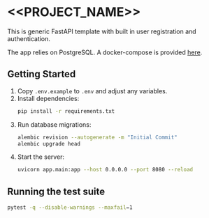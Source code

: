 # <<PROJECT_NAME>>

This is generic FastAPI template with built in user registration and authentication. 

The app relies on PostgreSQL. A docker-compose is provided [here](../docker/backend-services/docker-compose.yml). 

## Getting Started

1. Copy `.env.example` to `.env` and adjust any variables.
2. Install dependencies:
   ```bash
   pip install -r requirements.txt
   ```
3. Run database migrations:
   ```bash
   alembic revision --autogenerate -m "Initial Commit"
   alembic upgrade head
   ```
4. Start the server:
   ```bash
   uvicorn app.main:app --host 0.0.0.0 --port 8080 --reload
   ```


## Running the test suite 

```bash 
pytest -q --disable-warnings --maxfail=1  
```